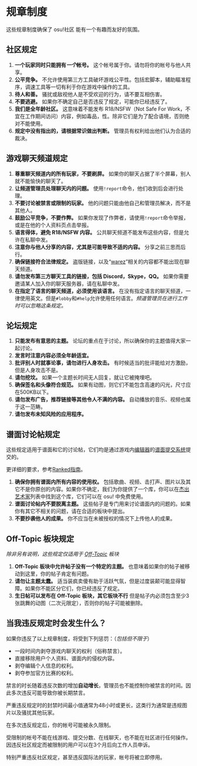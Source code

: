 规章制度
============

这些规章制度确保了 osu!社区 能有一个有趣而友好的氛围。

社区规定
---------------

1. **一个玩家同时只能拥有*一个*帐号。** 这个帐号属于你。请勿将你的帐号与他人共享。
2. **公平竞争。** 不允许使用第三方工具破坏游戏公平性。包括宏脚本，辅助瞄准程序，调速工具等一切有利于你在游戏中操作的工具。
3. **待人和善。** 骚扰或敌视他人是不受欢迎的行为，请不要互相伤害。
4. **不要逃避。** 如果你不确定自己是否违反了规定，可能你已经违反了。
5. **我们是全年龄社区。** 这意味着不能发布 R18/NSFW（Not Safe For Work，不宜在工作期间访问）内容，例如毒品，性。除非它们是为了配合语境，否则绝对不能使用。
6. **规定中没有指出的，请根据常识做出判断。** 管理员有权利给出他们认为合适的裁决。

游戏聊天频道规定
------------------

1. **尊重聊天频道内的所有玩家，不要刷屏。** 如果你的聊天占据了半个屏幕，别人就不能愉快的聊天了。
2. **让频道管理员处理聊天内的问题。** 使用`!report`命令，他们收到后会进行处理。
3. **不要讨论被禁言或限制的玩家。** 他的问题只能由他自己和管理员解决，而不是其他人。
4. **鼓励公平竞争，不要作弊。** 如果你发现了作弊者，请使用`!report`命令举报，或是在他的个人资料页点击举报。
5. **语言得体，避免 R18/NSFW 内容。** 公共聊天频道不能发布这些内容，但是允许在私聊中发。
6. **注意你与他人分享的内容，尤其是可能导致不适的内容。** 分享之前三思而后行。
7. **确保链接符合法律规定。** 盗版链接，以及“[warez](http://baike.baidu.com/item/WareZ)”相关的内容都不能出现在聊天频道。
8. **请勿发布第三方聊天工具的链接，包括 Discord，Skype，QQ。** 如果你需要邀请某人加入你的聊天服务器，请在私聊中发。
9. **在指定了语言的聊天频道，必须使用该语言。** 在没有指定语言的聊天频道，一律使用英文。但是`#lobby`和`#help`允许使用任何语言。*频道管理员在进行工作时可以忽略这条规定。*

论坛规定
----------------

1. **只能发布有意思的主题。** 论坛的重点在于讨论，所以确保你的主题值得大家一起讨论。
2. **发言时注意内容必须全年龄适宜。**
3. **批评别人时就事论事，请勿进行人身攻击。** 有时候适当的批评能给对方激励，但是人身攻击不是。
4. **请勿挖坟。** 如果一个主题长时间无人回复，就让它被掩埋吧。
5. **确保签名和头像符合规范。** 如果有动图，则它们不能包含高速的闪光，尺寸应在500KB以下。
6. **请勿发布广告，推荐链接等其他令人不满的内容。** 自动播放的音乐、视频也属于这一范畴。
7. **请勿发布未知风险的应用程序。**

谱面讨论帖规定
---------------------------------

这些规定适用于谱面和它的讨论帖，它们均是通过游戏内[编辑器](/wiki/editor)的[谱面提交系统](/wiki/BSS)提交的。

更详细的要求，参考[Ranked指南](/wiki/Ranking_Criteria)。

1. **确保你拥有谱面内所有内容的使用权。** 包括歌曲、视频、击打声、图片以及其它不是你原创的内容。如果你不确定，我们为你提供了一个库，你可以在[杰出艺术家](https://osu.ppy.sh/beatmaps/artists/)列表中找到这个库，它们可以在 osu! 中免费使用。
2. **谱面讨论帖内不要脱离主题。** 这些帖子是专门用来讨论谱面内的问题的。如果你有其它不相关的问题，请在合适的板块中提出。
3. **不要抄袭他人的成果。** 你不应当在未被授权的情况下上传他人的成果。

Off-Topic 板块规定
---------------

*除非另有说明，这些规定仅适用于 [Off-Topic](https://osu.ppy.sh/community/forums/52) 板块*

1. **Off-Topic 板块中允许帖子没有一个特定的主题。** 也意味着如果你的帖子被移动到这里，你的帖子肯定有问题。
2. **请勿让主题太蠢。** 适当装疯卖傻有助于活跃气氛，但是过度装颠可能显得智障。如果你不能区分它们，你已经违反了规定。
3. **生日帖可以发布在 Off-Topic 板块，其它板块不行** 但是帖子内必须包含至少3张跳舞的动图（二次元限定），否则你的帖子可能被删除。

当我违反规定时会发生什么？
---------------

如果你违反了以上规章制度，将受到下列惩罚：（*包括但不限于*）

* 一段时间内剥夺游戏内聊天的权利（俗称禁言）。
* 直接移除用户个人资料、谱面内的侵权内容。
* 剥夺编辑个人信息的权利。
* 剥夺参加官方比赛的权利。

禁言的时长随着违反次数的增加**自动增长**，管理员也不能控制你被禁言的时间。因此多次违反可能导致你被长期禁言。

严重违反规定时的封禁时间最小值通常为48小时或更长，这类行为通常是违规图片以及骚扰其他玩家。

在多次违反规定后，你的帐号可能被永久限制。

受限制的帐号不能在线游戏、提交分数、在线聊天，也不能在社区进行任何操作。因违反社区规定而被限制的用户可以在3个月后向工作人员申诉。

特别严重违反社区规定，甚至违反国际法的玩家，帐号将被立即停用。
